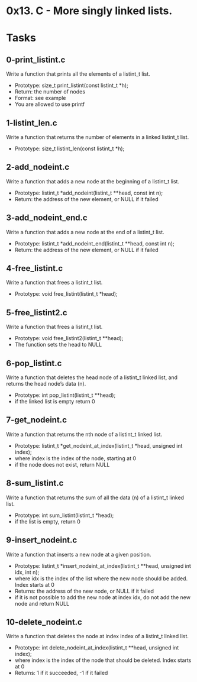# 0x13. C - More singly linked lists.

# Tasks
## 0-print_listint.c
Write a function that prints all the elements of a listint_t list.
 - Prototype: size_t print_listint(const listint_t *h);
 - Return: the number of nodes
 - Format: see example
 - You are allowed to use printf

 ## 1-listint_len.c
 Write a function that returns the number of elements in a linked listint_t list.
 - Prototype: size_t listint_len(const listint_t *h);

## 2-add_nodeint.c
Write a function that adds a new node at the beginning of a listint_t list.
 - Prototype: listint_t *add_nodeint(listint_t **head, const int n);
 - Return: the address of the new element, or NULL if it failed

 ## 3-add_nodeint_end.c
 Write a function that adds a new node at the end of a listint_t list.
 - Prototype: listint_t *add_nodeint_end(listint_t **head, const int n);
 - Return: the address of the new element, or NULL if it failed

## 4-free_listint.c
Write a function that frees a listint_t list.
 - Prototype: void free_listint(listint_t *head);

## 5-free_listint2.c
 Write a function that frees a listint_t list.
 - Prototype: void free_listint2(listint_t **head);
 - The function sets the head to NULL

## 6-pop_listint.c
 Write a function that deletes the head node of a listint_t linked list, and returns the head node’s data (n).
 - Prototype: int pop_listint(listint_t **head);
 - if the linked list is empty return 0

## 7-get_nodeint.c
 Write a function that returns the nth node of a listint_t linked list.
 - Prototype: listint_t *get_nodeint_at_index(listint_t *head, unsigned int index);
 - where index is the index of the node, starting at 0
 - if the node does not exist, return NULL

## 8-sum_listint.c
Write a function that returns the sum of all the data (n) of a listint_t linked list.
 - Prototype: int sum_listint(listint_t *head);
 - if the list is empty, return 0

## 9-insert_nodeint.c
 Write a function that inserts a new node at a given position.
 - Prototype: listint_t *insert_nodeint_at_index(listint_t **head, unsigned int idx, int n);
 - where idx is the index of the list where the new node should be added. Index starts at 0
 - Returns: the address of the new node, or NULL if it failed
 - if it is not possible to add the new node at index idx, do not add the new node and return NULL

## 10-delete_nodeint.c
Write a function that deletes the node at index index of a listint_t linked list.
 - Prototype: int delete_nodeint_at_index(listint_t **head, unsigned int index);
 - where index is the index of the node that should be deleted. Index starts at 0
 - Returns: 1 if it succeeded, -1 if it failed

## 



